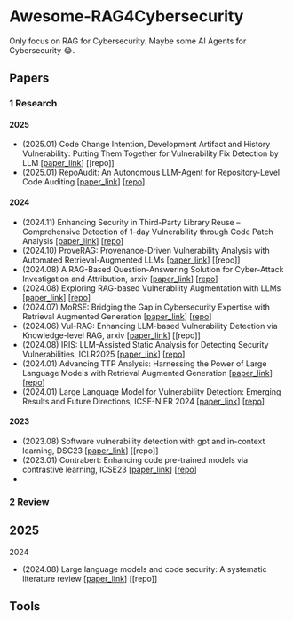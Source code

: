 # Awesome-RAG4Cybersecurity
Only focus on RAG for Cybersecurity. Maybe some AI Agents for Cybersecurity 😂.
## Papers

### 1 Research
  #### **2025**
 - (2025.01) Code Change Intention, Development Artifact and History Vulnerability: Putting Them Together for Vulnerability Fix Detection by LLM \[[paper_link](https://arxiv.org/abs/2501.14983)\]  \[[repo]\]
 - (2025.01) RepoAudit: An Autonomous LLM-Agent for Repository-Level Code Auditing \[[paper_link](https://arxiv.org/abs/2501.18160)\]  \[[repo](https://github.com/PurCL/RepoAudit)\]
  #### **2024**
 - (2024.11) Enhancing Security in Third-Party Library Reuse – Comprehensive Detection of 1-day Vulnerability through Code Patch Analysis \[[paper_link](https://arxiv.org/pdf/2411.19648)\]  \[[repo](https://anonymous.4open.science/r/Vulture-17BC)\]
 - (2024.10) ProveRAG: Provenance-Driven Vulnerability Analysis with Automated Retrieval-Augmented LLMs \[[paper_link](https://arxiv.org/abs/2410.17406)\]  \[[repo]\]
 - (2024.08) A RAG-Based Question-Answering Solution for Cyber-Attack Investigation and Attribution, arxiv \[[paper_link](https://arxiv.org/abs/2408.06272)\]  \[[repo](https://github.com/sampathrajapaksha/RAG-based-QA)\]
 - (2024.08) Exploring RAG-based Vulnerability Augmentation with LLMs \[[paper_link](https://arxiv.org/abs/2408.04125)\]  \[[repo](https://github.com/VulScribeR/VulScribeR)\]
 - (2024.07) MoRSE: Bridging the Gap in Cybersecurity Expertise with Retrieval Augmented Generation \[[paper_link](https://arxiv.org/abs/2407.15748)\]  \[[repo](https://github.com/Mixture-of-RAGs-Security-Experts/MoRSE)\]
 - (2024.06) Vul-RAG: Enhancing LLM-based Vulnerability Detection via Knowledge-level RAG, arxiv \[[paper_link](https://arxiv.org/abs/2406.11147)\]  \[[repo]\]
 - (2024.08) IRIS: LLM-Assisted Static Analysis for Detecting Security Vulnerabilities, ICLR2025 \[[paper_link](https://arxiv.org/pdf/2405.17238)\]  \[[repo](https://github.com/iris-sast/iris)\]
 - (2024.01) Advancing TTP Analysis: Harnessing the Power of Large Language Models with Retrieval Augmented Generation \[[paper_link](https://arxiv.org/abs/2401.00280)\]  \[[repo](https://github.com/RezzFayyazi/TTP-LLM)\]
 - (2024.01) Large Language Model for Vulnerability Detection: Emerging Results and Future Directions, ICSE-NIER 2024 \[[paper_link](https://arxiv.org/abs/2401.15468)\]  \[[repo](https://github.com/soarsmu/ChatGPT-VulDetection)\]
  #### **2023**
 - (2023.08) Software vulnerability detection with gpt and in-context learning, DSC23 \[[paper_link](https://ieeexplore.ieee.org/abstract/document/10381286)\]  \[[repo]\]
 - (2023.01) Contrabert: Enhancing code pre-trained models via contrastive learning, ICSE23 \[[paper_link](https://arxiv.org/abs/2301.09072)\]  \[[repo](https://github.com/shangqing-liu/ContraBERT)\]
 - 
 



### 2 Review

2025
- 

2024
- (2024.08) Large language models and code security: A systematic literature review \[[paper_link](https://arxiv.org/abs/2412.15004)\]  \[[repo]\]


## Tools

